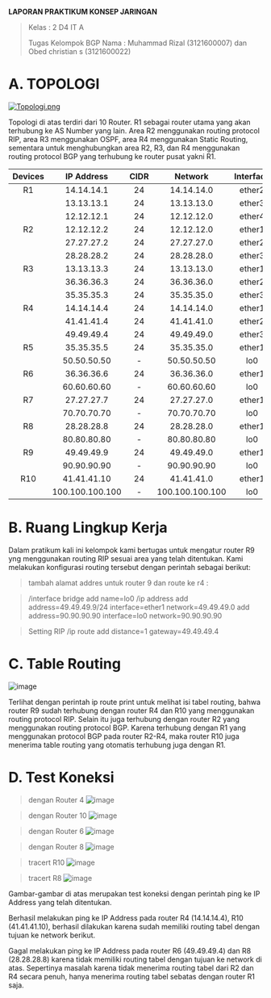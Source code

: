 **LAPORAN PRAKTIKUM KONSEP JARINGAN**
> Kelas : 2 D4 IT A
>
> Tugas Kelompok BGP
> Nama : Muhammad Rizal (3121600007) dan Obed christian s (3121600022)
>

# A. TOPOLOGI

[![Topologi.png](https://i.postimg.cc/W1NcPdjv/Topologi.png)](https://postimg.cc/Yhss6qhn)

Topologi di atas terdiri dari 10 Router. R1 sebagai router utama yang akan terhubung ke AS Number yang lain. Area R2 menggunakan routing protocol RIP, area R3 menggunakan OSPF, area R4 menggunakan Static Routing, sementara untuk menghubungkan area R2, R3, dan R4 menggunakan routing protocol BGP yang terhubung ke router pusat yakni R1.

| Devices |   IP Address    | CIDR |     Network     | Interface |
| :-----: | :-------------: | :--: | :-------------: | :-------: |
|   R1    |   14.14.14.1    |  24  |   14.14.14.0    |  ether2   |
|         |   13.13.13.1    |  24  |   13.13.13.0    |  ether3   |
|         |   12.12.12.1    |  24  |   12.12.12.0    |  ether4   |
|   R2    |   12.12.12.2    |  24  |   12.12.12.0    |  ether1   |
|         |   27.27.27.2    |  24  |   27.27.27.0    |  ether2   |
|         |   28.28.28.2    |  24  |   28.28.28.0    |  ether3   |
|   R3    |   13.13.13.3    |  24  |   13.13.13.0    |  ether1   |
|         |   36.36.36.3    |  24  |   36.36.36.0    |  ether2   |
|         |   35.35.35.3    |  24  |   35.35.35.0    |  ether3   |
|   R4    |   14.14.14.4    |  24  |   14.14.14.0    |  ether1   |
|         |   41.41.41.4    |  24  |   41.41.41.0    |  ether2   |
|         |   49.49.49.4    |  24  |   49.49.49.0    |  ether3   |
|   R5    |   35.35.35.5    |  24  |   35.35.35.0    |  ether1   |
|         |   50.50.50.50   |  -   |   50.50.50.50   |    lo0    |
|   R6    |   36.36.36.6    |  24  |   36.36.36.0    |  ether1   |
|         |   60.60.60.60   |  -   |   60.60.60.60   |    lo0    |
|   R7    |   27.27.27.7    |  24  |   27.27.27.0    |  ether1   |
|         |   70.70.70.70   |  -   |   70.70.70.70   |    lo0    |
|   R8    |   28.28.28.8    |  24  |   28.28.28.0    |  ether1   |
|         |   80.80.80.80   |  -   |   80.80.80.80   |    lo0    |
|   R9    |   49.49.49.9    |  24  |   49.49.49.0    |  ether1   |
|         |   90.90.90.90   |  -   |   90.90.90.90   |    lo0    |
|   R10   |   41.41.41.10   |  24  |   41.41.41.0    |  ether1   |
|         | 100.100.100.100 |  -   | 100.100.100.100 |    lo0    |

# B. Ruang Lingkup Kerja

Dalam pratikum kali ini kelompok kami bertugas untuk mengatur router R9 yng menggunakan routing RIP sesuai area yang telah ditentukan. Kami melakukan konfigurasi routing tersebut dengan perintah sebagai berikut:
> tambah alamat addres untuk router 9 dan route ke r4 : 

> /interface bridge
> add name=lo0
> /ip address
> add address=49.49.49.9/24 interface=ether1 network=49.49.49.0
> add address=90.90.90.90 interface=lo0 network=90.90.90.90

>Setting RIP
>/ip route
>add distance=1 gateway=49.49.49.4

# C. Table Routing

![image](https://user-images.githubusercontent.com/89308108/204983540-20ab6444-326e-4be5-895b-9b9566e14e61.png)

Terlihat dengan perintah ip route print untuk melihat isi tabel routing, bahwa router R9 sudah terhubung dengan router R4 dan R10 yang menggunakan routing protocol RIP. Selain itu juga terhubung dengan router R2 yang menggunakan routing protocol BGP. Karena terhubung dengan R1 yang menggunakan protocol BGP pada router R2-R4, maka router R10 juga menerima table routing yang otomatis terhubung juga dengan R1.

# D. Test Koneksi

> dengan Router 4
![image](https://user-images.githubusercontent.com/89308108/204984160-808df404-cea3-4873-8569-c5c37c2bbc7e.png)

> dengan Router 10
![image](https://user-images.githubusercontent.com/89308108/204984262-edce2f92-905a-415a-8a56-0fa8a01d026d.png)


> dengan Router 6
![image](https://user-images.githubusercontent.com/89308108/204984397-ddb367a7-a648-4496-839d-f1d8940492e9.png)


> dengan Router 8
![image](https://user-images.githubusercontent.com/89308108/204984524-8f78a293-ed2d-4509-b85f-5ba0e579e6da.png)

> tracert R10
![image](https://user-images.githubusercontent.com/89308108/204984911-ed24e4c1-2422-4713-9988-8efa13dacf2b.png)

> tracert R8
![image](https://user-images.githubusercontent.com/89308108/204985324-6439a64c-4b86-4e3f-8869-306fe46a4da0.png)

Gambar-gambar di atas merupakan test koneksi dengan perintah ping ke IP Address yang telah ditentukan.

Berhasil melakukan ping ke IP Address pada router R4 (14.14.14.4), R10 (41.41.41.10), berhasil dilakukan karena sudah memiliki routing tabel dengan tujuan ke network berikut.

Gagal melakukan ping ke IP Address pada router R6 (49.49.49.4) dan R8 (28.28.28.8) karena tidak memiliki routing tabel dengan tujuan ke network di atas. Sepertinya masalah karena tidak menerima routing tabel dari R2 dan R4 secara penuh, hanya menerima routing tabel sebatas dengan router R1 saja.




